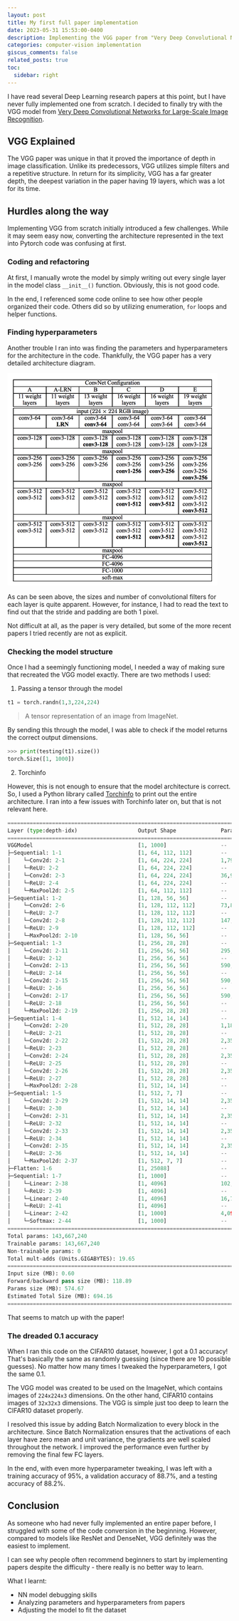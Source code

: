 ```yaml
---
layout: post
title: My first full paper implementation
date: 2023-05-31 15:53:00-0400
description: Implementing the VGG paper from "Very Deep Convolutional Networks for Large-Scale Image Recognition"
categories: computer-vision implementation
giscus_comments: false
related_posts: true
toc:
  sidebar: right
---
```

I have read several Deep Learning research papers at this point, but I have never fully implemented one from scratch. I decided to finally try with the VGG model from [Very Deep Convolutional Networks for Large-Scale Image Recognition](https://arxiv.org/abs/1409.1556).

## VGG Explained
The VGG paper was unique in that it proved the importance of depth in image classification. Unlike its predecessors, VGG utilizes simple filters and a repetitive structure. In return for its simplicity, VGG has a far greater depth, the deepest variation in the paper having 19 layers, which was a lot for its time.

## Hurdles along the way
Implementing VGG from scratch initially introduced a few challenges. While it may seem easy now, converting the architecture represented in the text into Pytorch code was confusing at first.

### Coding and refactoring
At first, I manually wrote the model by simply writing out every single layer in the model class ```__init__()``` function. Obviously, this is not good code.

In the end, I referenced some code online to see how other people organized their code. Others did so by utilizing enumeration, ```for``` loops and helper functions. 

### Finding hyperparameters
Another trouble I ran into was finding the parameters and hyperparameters for the architecture in the code. Thankfully, the VGG paper has a very detailed architecture diagram.

![image](/assets/img/blogs/2023-05-31-first-paper-implementation/vgg-architecture.png)

As can be seen above, the sizes and number of convolutional filters for each layer is quite apparent. However, for instance, I had to read the text to find out that the stride and padding are both 1 pixel.

Not difficult at all, as the paper is very detailed, but some of the more recent papers I tried recently are not as explicit.

### Checking the model structure
Once I had a seemingly functioning model, I needed a way of making sure that recreated the VGG model exactly. There are two methods I used:

1) Passing a tensor through the model

```python
t1 = torch.randn(1,3,224,224)
```
> A tensor representation of an image from ImageNet.

By sending this through the model, I was able to check if the model returns the correct output dimensions.

```python
>>> print(testing(t1).size())
torch.Size([1, 1000])
```

2) Torchinfo

However, this is not enough to ensure that the model architecture is correct. So, I used a Python library called [Torchinfo](https://github.com/TylerYep/torchinfo) to print out the entire architecture. I ran into a few issues with Torchinfo later on, but that is not relevant here.

```python
==========================================================================================
Layer (type:depth-idx)                   Output Shape              Param #
==========================================================================================
VGGModel                                 [1, 1000]                 --
├─Sequential: 1-1                        [1, 64, 112, 112]         --
│    └─Conv2d: 2-1                       [1, 64, 224, 224]         1,792
│    └─ReLU: 2-2                         [1, 64, 224, 224]         --
│    └─Conv2d: 2-3                       [1, 64, 224, 224]         36,928
│    └─ReLU: 2-4                         [1, 64, 224, 224]         --
│    └─MaxPool2d: 2-5                    [1, 64, 112, 112]         --
├─Sequential: 1-2                        [1, 128, 56, 56]          --
│    └─Conv2d: 2-6                       [1, 128, 112, 112]        73,856
│    └─ReLU: 2-7                         [1, 128, 112, 112]        --
│    └─Conv2d: 2-8                       [1, 128, 112, 112]        147,584
│    └─ReLU: 2-9                         [1, 128, 112, 112]        --
│    └─MaxPool2d: 2-10                   [1, 128, 56, 56]          --
├─Sequential: 1-3                        [1, 256, 28, 28]          --
│    └─Conv2d: 2-11                      [1, 256, 56, 56]          295,168
│    └─ReLU: 2-12                        [1, 256, 56, 56]          --
│    └─Conv2d: 2-13                      [1, 256, 56, 56]          590,080
│    └─ReLU: 2-14                        [1, 256, 56, 56]          --
│    └─Conv2d: 2-15                      [1, 256, 56, 56]          590,080
│    └─ReLU: 2-16                        [1, 256, 56, 56]          --
│    └─Conv2d: 2-17                      [1, 256, 56, 56]          590,080
│    └─ReLU: 2-18                        [1, 256, 56, 56]          --
│    └─MaxPool2d: 2-19                   [1, 256, 28, 28]          --
├─Sequential: 1-4                        [1, 512, 14, 14]          --
│    └─Conv2d: 2-20                      [1, 512, 28, 28]          1,180,160
│    └─ReLU: 2-21                        [1, 512, 28, 28]          --
│    └─Conv2d: 2-22                      [1, 512, 28, 28]          2,359,808
│    └─ReLU: 2-23                        [1, 512, 28, 28]          --
│    └─Conv2d: 2-24                      [1, 512, 28, 28]          2,359,808
│    └─ReLU: 2-25                        [1, 512, 28, 28]          --
│    └─Conv2d: 2-26                      [1, 512, 28, 28]          2,359,808
│    └─ReLU: 2-27                        [1, 512, 28, 28]          --
│    └─MaxPool2d: 2-28                   [1, 512, 14, 14]          --
├─Sequential: 1-5                        [1, 512, 7, 7]            --
│    └─Conv2d: 2-29                      [1, 512, 14, 14]          2,359,808
│    └─ReLU: 2-30                        [1, 512, 14, 14]          --
│    └─Conv2d: 2-31                      [1, 512, 14, 14]          2,359,808
│    └─ReLU: 2-32                        [1, 512, 14, 14]          --
│    └─Conv2d: 2-33                      [1, 512, 14, 14]          2,359,808
│    └─ReLU: 2-34                        [1, 512, 14, 14]          --
│    └─Conv2d: 2-35                      [1, 512, 14, 14]          2,359,808
│    └─ReLU: 2-36                        [1, 512, 14, 14]          --
│    └─MaxPool2d: 2-37                   [1, 512, 7, 7]            --
├─Flatten: 1-6                           [1, 25088]                --
├─Sequential: 1-7                        [1, 1000]                 --
│    └─Linear: 2-38                      [1, 4096]                 102,764,544
│    └─ReLU: 2-39                        [1, 4096]                 --
│    └─Linear: 2-40                      [1, 4096]                 16,781,312
│    └─ReLU: 2-41                        [1, 4096]                 --
│    └─Linear: 2-42                      [1, 1000]                 4,097,000
│    └─Softmax: 2-44                     [1, 1000]                 --
==========================================================================================
Total params: 143,667,240
Trainable params: 143,667,240
Non-trainable params: 0
Total mult-adds (Units.GIGABYTES): 19.65
==========================================================================================
Input size (MB): 0.60
Forward/backward pass size (MB): 118.89
Params size (MB): 574.67
Estimated Total Size (MB): 694.16
==========================================================================================
```

That seems to match up with the paper!

### The dreaded 0.1 accuracy
When I ran this code on the CIFAR10 dataset, however, I got a 0.1 accuracy! That's basically the same as randomly guessing (since there are 10 possible guesses). No matter how many times I tweaked the hyperparameters, I got the same 0.1.

The VGG model was created to be used on the ImageNet, which contains images of `224x224x3` dimensions. On the other hand, CIFAR10 contains images of `32x32x3` dimensions. The VGG is simple just too deep to learn the CIFAR10 dataset properly.

I resolved this issue by adding Batch Normalization to every block in the architecture. Since Batch Normalization ensures that the activations of each layer have zero mean and unit variance, the gradients are well scaled throughout the network. I improved the performance even further by removing the final few FC layers.

In the end, with even more hyperparameter tweaking, I was left with a training accuracy of 95%, a validation accuracy of 88.7%, and a testing accuracy of 88.2%.

## Conclusion
As someone who had never fully implemented an entire paper before, I struggled with some of the code conversion in the beginning. However, compared to models like ResNet and DenseNet, VGG definitely was the easiest to implement.

I can see why people often recommend beginners to start by implementing papers despite the difficulty - there really is no better way to learn.

What I learnt:
- NN model debugging skills
- Analyzing parameters and hyperparameters from papers
- Adjusting the model to fit the dataset